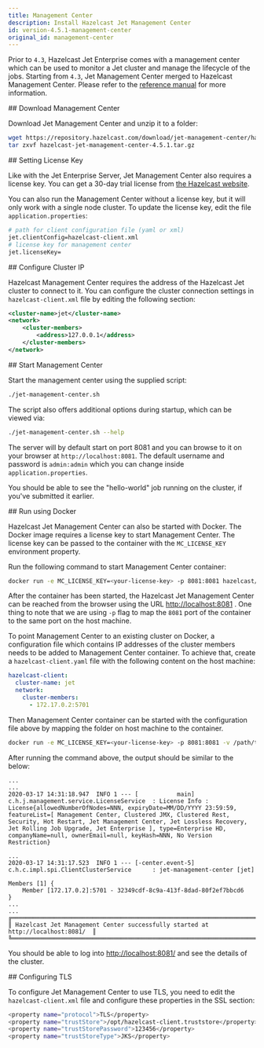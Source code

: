 ```yaml
---
title: Management Center
description: Install Hazelcast Jet Management Center
id: version-4.5.1-management-center
original_id: management-center
---
```


Prior to `4.3`, Hazelcast Jet Enterprise comes with a management center
which can be used to monitor a Jet cluster and manage the lifecycle of
the jobs. Starting from `4.3`, Jet Management Center merged to
Hazelcast Management Center. Please refer to the
[reference manual](https://docs.hazelcast.org/docs/management-center/latest/manual/html/index.html)
for more information.

## Download Management Center

Download Jet Management Center and unzip it to a folder:

```bash
wget https://repository.hazelcast.com/download/jet-management-center/hazelcast-jet-management-center-4.5.1.tar.gz
tar zxvf hazelcast-jet-management-center-4.5.1.tar.gz
```

## Setting License Key

Like with the Jet Enterprise Server, Jet Management Center also requires
a license key. You can get a 30-day trial license from
[the Hazelcast website](https://hazelcast.com/download).

You can also run the Management Center without a license key,
but it will only work with a single node cluster. To update the license
key, edit the file `application.properties`:

```bash
# path for client configuration file (yaml or xml)
jet.clientConfig=hazelcast-client.xml
# license key for management center
jet.licenseKey=
```

## Configure Cluster IP

Hazelcast Management Center requires the address of the Hazelcast Jet
cluster to connect to it. You can configure the cluster connection
settings in `hazelcast-client.xml` file by editing the following
section:

```xml
<cluster-name>jet</cluster-name>
<network>
    <cluster-members>
        <address>127.0.0.1</address>
    </cluster-members>
</network>
```

## Start Management Center

Start the management center using the supplied script:

```bash
./jet-management-center.sh
```

The script also offers additional options during startup, which can be
viewed via:

```bash
./jet-management-center.sh --help
```

The server will by default start on port 8081 and you can browse to it
on your browser at `http://localhost:8081`. The default username and
password is `admin:admin` which you can change inside
`application.properties`.

You should be able to see the "hello-world" job running on the cluster,
if you've submitted it earlier.

## Run using Docker

Hazelcast Jet Management Center can also be started with Docker.
The Docker image requires a license key to start Management Center.
The license key can be passed to the container with the `MC_LICENSE_KEY`
 environment property.

Run the following command to start Management Center container:

```bash
docker run -e MC_LICENSE_KEY=<your-license-key> -p 8081:8081 hazelcast/hazelcast-jet-management-center
```

After the container has been started, the Hazelcast Jet Management
Center can be reached from the  browser using the URL <http://localhost:8081>
. One thing to note that we are using `-p` flag to map the `8081` port
of the container to the same port on the host machine.

To point Management Center to an existing cluster on Docker, a
configuration file which contains IP addresses of the cluster members
needs to be added to Management Center container. To achieve that,
create a `hazelcast-client.yaml` file with the following content on the
host machine:

```yaml
hazelcast-client:
  cluster-name: jet
  network:
    cluster-members:
      - 172.17.0.2:5701
```

Then Management Center container can be started with the configuration
file above by mapping the folder on host machine to the container.

```bash
docker run -e MC_LICENSE_KEY=<your-license-key> -p 8081:8081 -v /path/to/hazelcast-client.yaml:/conf/hazelcast-client.yaml -e MC_CLIENT_CONFIG=/conf/hazelcast-client.yaml hazelcast/hazelcast-jet-management-center
```

After running the command above, the output should be similar to the
below:

```log
...
...
2020-03-17 14:31:18.947  INFO 1 --- [           main] c.h.j.management.service.LicenseService  : License Info : License{allowedNumberOfNodes=NNN, expiryDate=MM/DD/YYYY 23:59:59, featureList=[ Management Center, Clustered JMX, Clustered Rest, Security, Hot Restart, Jet Management Center, Jet Lossless Recovery, Jet Rolling Job Upgrade, Jet Enterprise ], type=Enterprise HD, companyName=null, ownerEmail=null, keyHash=NNN, No Version Restriction}

...
2020-03-17 14:31:17.523  INFO 1 --- [-center.event-5] c.h.c.impl.spi.ClientClusterService      : jet-management-center [jet]

Members [1] {
    Member [172.17.0.2]:5701 - 32349cdf-8c9a-413f-8dad-80f2ef7bbcd6
}
...
...
╔═════════════════════════════════════════════════════════════════════════════════╗
║ Hazelcast Jet Management Center successfully started at http://localhost:8081/  ║
╚═════════════════════════════════════════════════════════════════════════════════╝

````

You should be able to log into <http://localhost:8081/> and see the
details of the cluster.

## Configuring TLS

To configure Jet Management Center to use TLS, you need to edit the
`hazelcast-client.xml` file and configure these properties in the SSL
section:

```bash
<property name="protocol">TLS</property>
<property name="trustStore">/opt/hazelcast-client.truststore</property>
<property name="trustStorePassword">123456</property>
<property name="trustStoreType">JKS</property>
```
